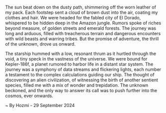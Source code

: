
The sun beat down on the dusty path, shimmering off the worn leather of my pack. Each footstep sent a cloud of brown dust into the air, coating my clothes and hair. We were headed for the fabled city of El Dorado, whispered to be hidden deep in the Amazon jungle. Rumors spoke of riches beyond measure, of golden streets and emerald forests. The journey was long and arduous, filled with treacherous terrain and dangerous encounters with wild beasts and warring tribes. But the promise of adventure, the thrill of the unknown, drove us onward.

The starship hummed with a low, resonant thrum as it hurtled through the void, a tiny speck in the vastness of the universe. We were bound for Kepler-186f, a planet rumored to harbor life in a distant star system.  The journey was a symphony of data streams and flickering lights, each number a testament to the complex calculations guiding our ship. The thought of discovering an alien civilization, of witnessing the birth of another sentient species, filled me with a mix of wonder and trepidation. The unknown beckoned, and the only way to answer its call was to push further into the cosmos, ever onwards. 

~ By Hozmi - 29 September 2024
